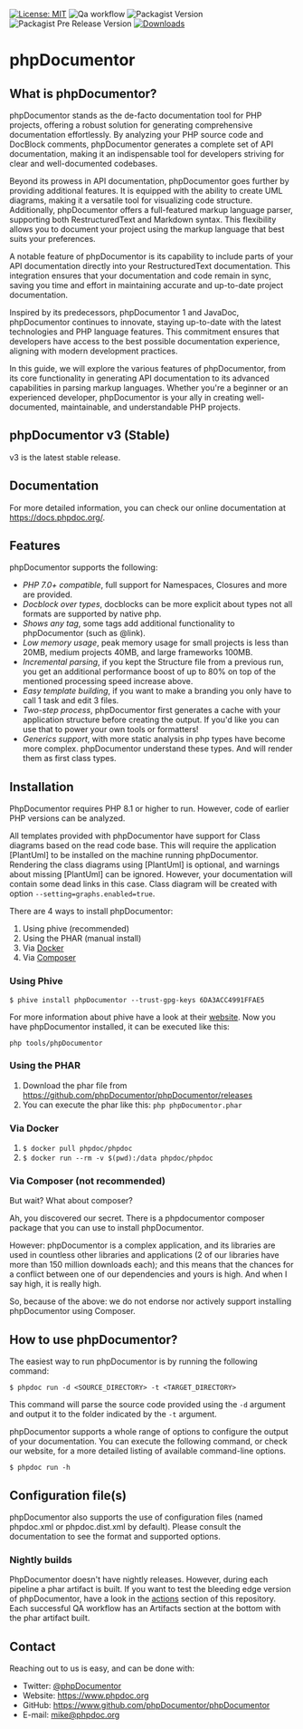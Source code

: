 [![License: MIT](https://img.shields.io/badge/License-MIT-green.svg)](https://opensource.org/licenses/MIT)
![Qa workflow](https://github.com/phpDocumentor/phpDocumentor/workflows/Qa%20workflow/badge.svg)
![Packagist Version](https://img.shields.io/packagist/v/phpdocumentor/phpdocumentor?label=packagist%20stable)
![Packagist Pre Release Version](https://img.shields.io/packagist/vpre/phpdocumentor/phpdocumentor?label=packagist%20unstable)
[![Downloads](https://img.shields.io/packagist/dm/phpDocumentor/phpDocumentor.svg)](https://packagist.org/packages/phpDocumentor/phpDocumentor)


phpDocumentor
=============

What is phpDocumentor?
----------------------

phpDocumentor stands as the de-facto documentation tool for PHP projects, offering a robust solution for generating
comprehensive documentation effortlessly. By analyzing your PHP source code and DocBlock comments, phpDocumentor
generates a complete set of API documentation, making it an indispensable tool for developers striving
for clear and well-documented codebases.

Beyond its prowess in API documentation, phpDocumentor goes further by providing additional features.
It is equipped with the ability to create UML diagrams, making it a versatile tool for visualizing code structure.
Additionally, phpDocumentor offers a full-featured markup language parser, supporting both RestructuredText
and Markdown syntax. This flexibility allows you to document your project using the markup language that best suits
your preferences.

A notable feature of phpDocumentor is its capability to include parts of your API documentation directly into your
RestructuredText documentation. This integration ensures that your documentation and code remain in sync, saving you
time and effort in maintaining accurate and up-to-date project documentation.

Inspired by its predecessors, phpDocumentor 1 and JavaDoc, phpDocumentor continues to innovate, staying up-to-date with
the latest technologies and PHP language features. This commitment ensures that developers have access to the best
possible documentation experience, aligning with modern development practices.

In this guide, we will explore the various features of phpDocumentor, from its core functionality in generating
API documentation to its advanced capabilities in parsing markup languages. Whether you're a beginner or an
experienced developer, phpDocumentor is your ally in creating well-documented, maintainable,
and understandable PHP projects.

phpDocumentor v3 (Stable)
------------------------------------

v3 is the latest stable release. 

Documentation
-------------

For more detailed information, you can check our online documentation at https://docs.phpdoc.org/.

Features
--------

phpDocumentor supports the following:

* *PHP 7.0+ compatible*, full support for Namespaces, Closures and more are provided.
* *Docblock over types*, docblocks can be more explicit about types not all formats are supported by native php.
* *Shows any tag*, some tags add additional functionality to phpDocumentor (such as @link).
* *Low memory usage*, peak memory usage for small projects is less than 20MB, medium projects 40MB, and large frameworks 100MB.
* *Incremental parsing*, if you kept the Structure file from a previous run, you get an additional performance boost of up
  to 80% on top of the mentioned processing speed increase above.
* *Easy template building*, if you want to make a branding you only have to call 1 task and edit 3 files.
* *Two-step process*, phpDocumentor first generates a cache with your application structure before creating the output.
  If you'd like you can use that to power your own tools or formatters!
* *Generics support*, with more static analysis in php types have become more complex. phpDocumentor understand these types. 
  And will render them as first class types.

Installation
------------

PhpDocumentor requires PHP 8.1 or higher to run.
However, code of earlier PHP versions can be analyzed.

All templates provided with phpDocumentor have support for Class diagrams based on the read code base.
This will require the application [PlantUml] to be installed on the machine running phpDocumentor.
Rendering the class diagrams using [PlantUml] is optional, and warnings about missing [PlantUml] can be ignored.
However, your documentation will contain some dead links in this case. 
Class diagram will be created with option `--setting=graphs.enabled=true`.

There are 4 ways to install phpDocumentor:

1. Using phive (recommended)
2. Using the PHAR (manual install)
3. Via [Docker]
4. Via [Composer]

### Using Phive

`$ phive install phpDocumentor --trust-gpg-keys 6DA3ACC4991FFAE5`

For more information about phive have a look at their [website](https://phar.io/).
Now you have phpDocumentor installed, it can be executed like this:

`php tools/phpDocumentor`

### Using the PHAR

1. Download the phar file from https://github.com/phpDocumentor/phpDocumentor/releases
2. You can execute the phar like this: `php phpDocumentor.phar`

### Via Docker

1. `$ docker pull phpdoc/phpdoc`
2. `$ docker run --rm -v $(pwd):/data phpdoc/phpdoc`

### Via Composer (not recommended)

But wait? What about composer?

Ah, you discovered our secret. There is a phpdocumentor composer package that you can use to install phpDocumentor.

However: phpDocumentor is a complex application, and its libraries are used in countless other libraries and applications (2 of our libraries have more than 150 million downloads each); and this means that the chances for a conflict between one of our dependencies and yours is high. And when I say high, it is really high.

So, because of the above: we do not endorse nor actively support installing phpDocumentor using Composer.

How to use phpDocumentor?
-------------------------

The easiest way to run phpDocumentor is by running the following command:

    $ phpdoc run -d <SOURCE_DIRECTORY> -t <TARGET_DIRECTORY>

This command will parse the source code provided using the `-d` argument and output it to the folder indicated by the `-t` argument.

phpDocumentor supports a whole range of options to configure the output of your documentation.
You can execute the following command, or check our website, for a more detailed listing of available command-line options.

    $ phpdoc run -h

Configuration file(s)
---------------------

phpDocumentor also supports the use of configuration files (named phpdoc.xml or phpdoc.dist.xml by default).
Please consult the documentation to see the format and supported options.

### Nightly builds

PhpDocumentor doesn't have nightly releases.
However, during each pipeline a phar artifact is built.
If you want to test the bleeding edge version of phpDocumentor, have a look in the [actions] section of this repository.
Each successful QA workflow has an Artifacts section at the bottom with the phar artifact built.

Contact
-------

Reaching out to us is easy, and can be done with:

* Twitter: [@phpDocumentor]
* Website: https://www.phpdoc.org
* GitHub:  https://www.github.com/phpDocumentor/phpDocumentor
* E-mail:  [mike@phpdoc.org]

[@phpDocumentor]: https://twitter.com/phpDocumentor
[v2 branch]: https://github.com/phpDocumentor/phpDocumentor/tree/2.9
[Graphviz]: https://www.graphviz.org/download/
[actions]: https://github.com/phpDocumentor/phpDocumentor/actions?query=workflow%3A%22Qa+workflow%22+is%3Asuccess
[Docker]: https://hub.docker.com/r/phpdoc/phpdoc/
[Composer]: https://getcomposer.org/
[mike@phpdoc.org]: mailto:mike@phpdoc.org
